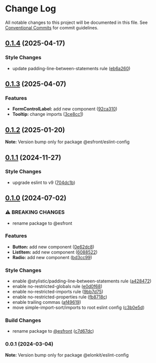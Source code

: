 # Change Log

All notable changes to this project will be documented in this file.
See [Conventional Commits](https://conventionalcommits.org) for commit guidelines.

## [0.1.4](https://github.com/Elonsoft/esfront/compare/@esfront/eslint-config@0.1.3...@esfront/eslint-config@0.1.4) (2025-04-17)


### Style Changes

* update padding-line-between-statements rule ([eb6a260](https://github.com/Elonsoft/esfront/commit/eb6a260f735c4e57af2469ff5bd26bedcbc2ff3c))



## [0.1.3](https://github.com/Elonsoft/esfront/compare/@esfront/eslint-config@0.1.2...@esfront/eslint-config@0.1.3) (2025-04-07)


### Features

* **FormControlLabel:** add new component ([92ca310](https://github.com/Elonsoft/esfront/commit/92ca310c9cc72d2866e2857d24c322db5c7c154c))
* **Tooltip:** change imports ([3ce8cc1](https://github.com/Elonsoft/esfront/commit/3ce8cc139581ca8a5dc66ec4eca39ebe1998b1ff))



## [0.1.2](https://github.com/Elonsoft/esfront/compare/@esfront/eslint-config@0.1.1...@esfront/eslint-config@0.1.2) (2025-01-20)

**Note:** Version bump only for package @esfront/eslint-config





## [0.1.1](https://github.com/Elonsoft/esfront/compare/@esfront/eslint-config@0.1.0...@esfront/eslint-config@0.1.1) (2024-11-27)


### Style Changes

* upgrade eslint to v9 ([704dc1b](https://github.com/Elonsoft/esfront/commit/704dc1bbf0ca3ddfe8b6643c26b4e1ca532153ba))



## [0.1.0](https://github.com/Elonsoft/esfront/compare/@esfront/eslint-config@0.0.1...@esfront/eslint-config@0.1.0) (2024-07-02)


### ⚠ BREAKING CHANGES

* rename package to @esfront

### Features

* **Button:** add new component ([0e62dc8](https://github.com/Elonsoft/esfront/commit/0e62dc87ad60a487bbb7c8c25a3dbd75a22cbf01))
* **ListItem:** add new component ([6088522](https://github.com/Elonsoft/esfront/commit/6088522920a853df08076d6fd2c8eaaae2a184f8))
* **Radio:** add new component ([bd3cc99](https://github.com/Elonsoft/esfront/commit/bd3cc9996454b7d3e237a4c8954187b4a342061f))


### Style Changes

* enable @stylistic/padding-line-between-statements rule ([a428472](https://github.com/Elonsoft/esfront/commit/a4284721e5af9d154bc19010837c3a23327b972a))
* enable no-restricted-globals rule ([e0d0f68](https://github.com/Elonsoft/esfront/commit/e0d0f68508341f432637fa9ca6265d5929b0e341))
* enable no-restricted-imports rule ([9bb7d75](https://github.com/Elonsoft/esfront/commit/9bb7d75d63940b4a92822b2ee1945685a0a2a16e))
* enable no-restricted-properties rule ([fb8718c](https://github.com/Elonsoft/esfront/commit/fb8718c6e19811c067ee92ea21501c98ecb9014e))
* enable trailing commas ([af49619](https://github.com/Elonsoft/esfront/commit/af49619e9180a889021435681cdf904272c27975))
* move simple-import-sort/imports to root eslint config ([c3b0e5d](https://github.com/Elonsoft/esfront/commit/c3b0e5d095b21300f2e3ede982b36ebabde10d8c))


### Build Changes

* rename package to [@esfront](https://github.com/esfront) ([c7d67dc](https://github.com/Elonsoft/esfront/commit/c7d67dc5b9eb1a2c436fe9e2a9fe9191516d95a0))



### 0.0.1 (2024-03-04)

**Note:** Version bump only for package @elonkit/eslint-config
